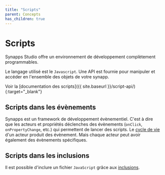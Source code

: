 ```yaml
---
title: "Scripts"
parent: Concepts
has_children: true
---
```


# Scripts

Synapps Studio offre un environnement de développement complètement programmables.

Le langage utilisé est le `Javascript`. Une API est fournie pour manipuler et accéder en l'ensemble des objets de votre synapp.

Voir la [documentation des scripts]({{ site.baseurl }}/script-api/){:target="_blank"}

## Scripts dans les évènements

Synapps est un framework de développement évènementiel. C'est à dire que les acteurs et propriétés déclenches des évènements (`onClick`, `onPropertyChange`, etc.) qui permettent de lancer des scripts.
Le [cycle de vie](./actor-life-cycle.md) d'un acteur produit des évènement. Mais chaque acteur peut avoir également des évènements spécifiques.

## Scripts dans les inclusions

Il est possible d'inclure un fichier `JavaScript` grâce aux [inclusions](../project/includes.md).
